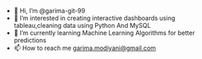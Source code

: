 - 👋 Hi, I’m @garima-git-99
- 👀 I’m interested in creating interactive dashboards using tableau,cleaning data using Python And MySQL
- 🌱 I’m currently learning Machine Learning Algorithms for better predictions
- 📫 How to reach me garima.modiyani@gmail.com

<!---
garima-git-99/garima-git-99 is a ✨ special ✨ repository because its `README.md` (this file) appears on your GitHub profile.
You can click the Preview link to take a look at your changes.
--->
